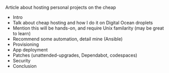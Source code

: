 Article about hosting personal projects on the cheap

- Intro
- Talk about cheap hosting and how I do it on Digital Ocean droplets
- Mention this will be hands-on, and require Unix familarity (may be great to learn)
- Recommend some automation, detail mine (Ansible)
- Provisioning
- App deployment
- Patches (unattended-upgrades, Dependabot, codespaces)
- Security
- Conclusion
